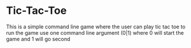 # Tic-Tac-Toe
This is a simple command line game where the user can play tic tac toe 
to run the game use one command line argument (0|1) where 0 will start the 
game and 1 will go second
